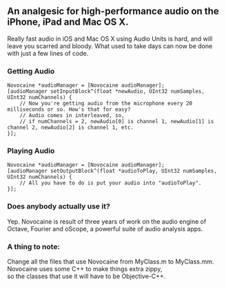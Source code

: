 ## An analgesic for high-performance audio on the iPhone, iPad and Mac OS X.

Really fast audio in iOS and Mac OS X using Audio Units is hard, and will leave you scarred and bloody. What used to take days can now be done with just a few lines of code.

### Getting Audio
	Novocaine *audioManager = [Novocaine audioManager];
	[audioManager setInputBlock^(float *newAudio, UInt32 numSamples, UInt32 numChannels) {
		// Now you're getting audio from the microphone every 20 milliseconds or so. How's that for easy?
		// Audio comes in interleaved, so, 
		// if numChannels = 2, newAudio[0] is channel 1, newAudio[1] is channel 2, newAudio[2] is channel 1, etc. 
	}];

### Playing Audio
	Novocaine *audioManager = [Novocaine audioManager];
	[audioManager setOutputBlock^(float *audioToPlay, UInt32 numSamples, UInt32 numChannels) {
		// All you have to do is put your audio into "audioToPlay". 
	}];

### Does anybody actually use it?
Yep. Novocaine is result of three years of work on the audio engine of Octave, Fourier and oScope, a powerful suite of audio analysis apps.

### A thing to note: 
Change all the files that use Novocaine from MyClass.m to MyClass.mm. Novocaine uses some C++ to make things extra zippy,  
so the classes that use it will have to be Objective-C++. 